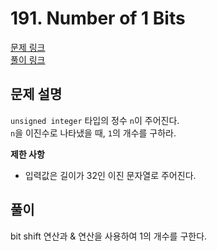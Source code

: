 # 191. Number of 1 Bits
[문제 링크](https://leetcode.com/problems/number-of-1-bits/ )  
[풀이 링크](LC191.java )  

## 문제 설명
`unsigned integer` 타입의 정수 `n`이 주어진다.  
`n`을 이진수로 나타냈을 때, `1`의 개수를 구하라.  

**제한 사항**  
* 입력값은 길이가 32인 이진 문자열로 주어진다.  

## 풀이
bit shift 연산과 & 연산을 사용하여 1의 개수를 구한다.  

